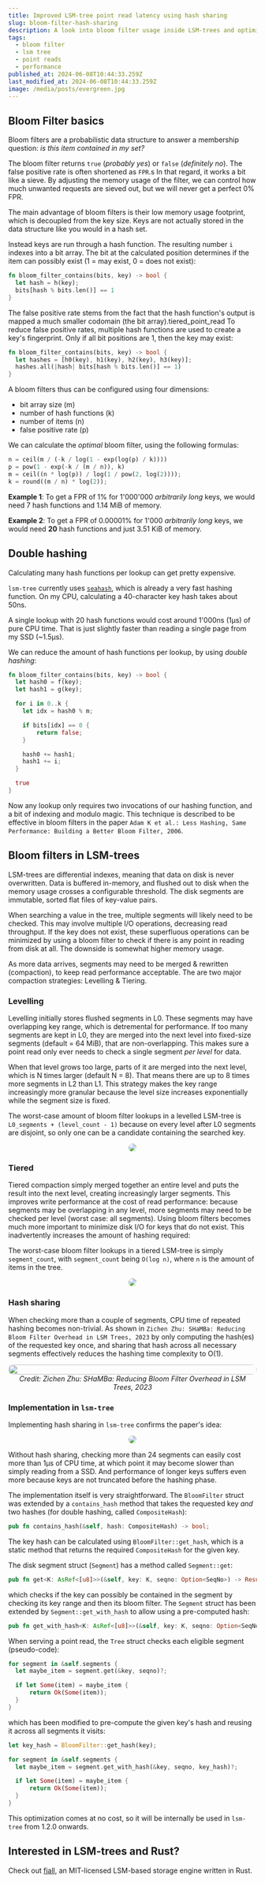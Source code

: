 ```yaml
---
title: Improved LSM-tree point read latency using hash sharing
slug: bloom-filter-hash-sharing
description: A look into bloom filter usage inside LSM-trees and optimizing CPU time using hash sharing
tags:
  - bloom filter
  - lsm tree
  - point reads
  - performance
published_at: 2024-06-08T10:44:33.259Z
last_modified_at: 2024-06-08T10:44:33.259Z
image: /media/posts/evergreen.jpg
---
```


## Bloom Filter basics

Bloom filters are a probabilistic data structure to answer a membership question: _is this item contained in my set?_

The bloom filter returns `true` (_probably yes_) or `false` (_definitely no_). The false positive rate is often shortened as `FPR`.s
In that regard, it works a bit like a sieve.
By adjusting the memory usage of the filter, we can control how much unwanted requests are sieved out, but we will never get a perfect 0% FPR.

The main advantage of bloom filters is their low memory usage footprint, which is decoupled from the key size.
Keys are not actually stored in the data structure like you would in a hash set.

Instead keys are run through a hash function.
The resulting number `i` indexes into a bit array.
The bit at the calculated position determines if the item can possibly exist (1 = may exist, 0 = does not exist):

```rs
fn bloom_filter_contains(bits, key) -> bool {
  let hash = h(key);
  bits[hash % bits.len()] == 1
}
```

The false positive rate stems from the fact that the hash function's output is mapped a much smaller codomain (the bit array).tiered_point_read
To reduce false positive rates, multiple hash functions are used to create a key's fingerprint. Only if all bit positions are 1, then the key may exist:

```rs
fn bloom_filter_contains(bits, key) -> bool {
  let hashes = [h0(key), h1(key), h2(key), h3(key)];
  hashes.all(|hash| bits[hash % bits.len()] == 1)
}
```

A bloom filters thus can be configured using four dimensions:

- bit array size (m)
- number of hash functions (k)
- number of items (n)
- false positive rate (p)

We can calculate the _optimal_ bloom filter, using the following formulas:

```rs
n = ceil(m / (-k / log(1 - exp(log(p) / k))))
p = pow(1 - exp(-k / (m / n)), k)
m = ceil((n * log(p)) / log(1 / pow(2, log(2))));
k = round((m / n) * log(2));
```

**Example 1**: To get a FPR of 1% for 1'000'000 _arbitrarily long_ keys, we would need 7 hash functions and 1.14 MiB of memory.

**Example 2**: To get a FPR of 0.00001% for 1'000 _arbitrarily long_ keys, we would need **20** hash functions and just 3.51 KiB of memory.

## Double hashing

Calculating many hash functions per lookup can get pretty expensive.

`lsm-tree` currently uses [`seahash`](https://docs.rs/seahash/latest/seahash/), which is already a very fast hashing function.
On my CPU, calculating a 40-character key hash takes about 50ns.

A single lookup with 20 hash functions would cost around 1'000ns (1µs) of pure CPU time. That is just slightly faster than reading a single page from my SSD (~1.5µs).

We can reduce the amount of hash functions per lookup, by using _double hashing_:

```rs
fn bloom_filter_contains(bits, key) -> bool {
  let hash0 = f(key);
  let hash1 = g(key);

  for i in 0..k {
    let idx = hash0 % m;

    if bits[idx] == 0 {
        return false;
    }

    hash0 += hash1;
    hash1 += i;
  }

  true
}
```

Now any lookup only requires two invocations of our hashing function, and a bit of indexing and modulo magic.
This technique is described to be effective in bloom filters in the paper `Adam K et al.: Less Hashing, Same Performance: Building a Better Bloom Filter, 2006`.

## Bloom filters in LSM-trees

LSM-trees are differential indexes, meaning that data on disk is never overwritten.
Data is buffered in-memory, and flushed out to disk when the memory usage crosses a configurable threshold.
The disk segments are immutable, sorted flat files of key-value pairs.

When searching a value in the tree, multiple segments will likely need to be checked.
This may involve multiple I/O operations, decreasing read throughput.
If the key does not exist, these superfluous operations can be minimized by using a bloom filter to check if there is any point in reading from disk at all.
The downside is somewhat higher memory usage.

As more data arrives, segments may need to be merged & rewritten (compaction), to keep read performance acceptable.
The are two major compaction strategies: Levelling & Tiering.

### Levelling

Levelling initially stores flushed segments in L0.
These segments may have overlapping key range, which is detremental for performance.
If too many segments are kept in L0, they are merged into the next level into fixed-size segments (default = 64 MiB), that are non-overlapping.
This makes sure a point read only ever needs to check a single segment _per level_ for data.

When that level grows too large, parts of it are merged into the next level, which is N times larger (default N = 8).
That means there are up to 8 times more segments in L2 than L1.
This strategy makes the key range increasingly more granular because the level size increases exponentially while the segment size is fixed.

<p class="text-left">
  The worst-case amount of bloom filter lookups in a levelled LSM-tree is <code>L0_segments + (level_count - 1)</code> because on every level after L0 segments are disjoint, so only one can be a candidate containing the searched key.
</p>

<div style="margin-top: 10px; width: 100%; display: flex; justify-content: center">
  <img style="border-radius: 16px; max-height: 500px" src="/media/levelled_point_read.svg" />
</div>

### Tiered

Tiered compaction simply merged together an entire level and puts the result into the next level, creating increasingly larger segments.
This improves write performance at the cost of read performance: because segments may be overlapping in any level, more segments may need to be checked per level (worst case: all segments).
Using bloom filters becomes much more important to minimize disk I/O for keys that do not exist.
This inadvertently increases the amount of hashing required:

The worst-case bloom filter lookups in a tiered LSM-tree is simply `segment_count`, with `segment_count` being `O(log n)`, where `n` is the amount of items in the tree.

<div style="margin-top: 10px; width: 100%; display: flex; justify-content: center">
  <img style="border-radius: 16px; max-height: 500px" src="/media/tiered_point_read.svg" />
</div>

### Hash sharing

When checking more than a couple of segments, CPU time of repeated hashing becomes non-trivial.
As shown in `Zichen Zhu: SHaMBa: Reducing Bloom Filter Overhead in LSM Trees, 2023` by only computing the hash(es) of the requested key once, and sharing that hash across all necessary segments effectively reduces the hashing time complexity to O(1).

<div style="margin-top: 10px; width: 100%; display: flex; justify-content: center">
  <img style="border-radius: 16px; width: 100%; max-width: 640px" src="/media/bf_hash_sharing.png" />
</div>
<div style="text-align: center">
  <i>Credit: Zichen Zhu: SHaMBa: Reducing Bloom Filter Overhead in LSM Trees, 2023</i>
</div>

### Implementation in `lsm-tree`

Implementing hash sharing in `lsm-tree` confirms the paper's idea:

<div style="margin-top: 10px; width: 100%; display: flex; justify-content: center">
  <img style="border-radius: 16px; max-height: 500px" src="/media/bf_hash_sharing_results.svg" />
</div>

Without hash sharing, checking more than 24 segments can easily cost more than 1µs of CPU time, at which point it may become slower than simply reading from a SSD.
And performance of longer keys suffers even more because keys are not truncated before the hashing phase.

The implementation itself is very straightforward.
The `BloomFilter` struct was extended by a `contains_hash` method that takes the requested key _and_ two hashes (for double hashing, called `CompositeHash`):

```rs
pub fn contains_hash(&self, hash: CompositeHash) -> bool;
```

The key hash can be calculated using `BloomFilter::get_hash`, which is a static method that returns the required `CompositeHash` for the given key.

The disk segment struct (`Segment`) has a method called `Segment::get`:

```rs
pub fn get<K: AsRef<[u8]>>(&self, key: K, seqno: Option<SeqNo>) -> Result<Option<Value>>;
```

which checks if the key can possibly be contained in the segment by checking its key range and then its bloom filter.
The `Segment` struct has been extended by `Segment::get_with_hash` to allow using a pre-computed hash:

```rs
pub fn get_with_hash<K: AsRef<[u8]>>(&self, key: K, seqno: Option<SeqNo>, hash: CompositeHash) -> Result<Option<Value>>
```

When serving a point read, the `Tree` struct checks each eligible segment (pseudo-code):

```rs
for segment in &self.segments {
  let maybe_item = segment.get(&key, seqno)?;

  if let Some(item) = maybe_item {
      return Ok(Some(item));
  }
}
```

which has been modified to pre-compute the given key's hash and reusing it across all segments it visits:

```rs
let key_hash = BloomFilter::get_hash(key);

for segment in &self.segments {
  let maybe_item = segment.get_with_hash(&key, seqno, key_hash)?;

  if let Some(item) = maybe_item {
      return Ok(Some(item));
  }
}
```

This optimization comes at no cost, so it will be internally be used in `lsm-tree` from 1.2.0 onwards.

## Interested in LSM-trees and Rust?

Check out [fjall](https://github.com/fjall-rs/fjall), an MIT-licensed LSM-based storage engine written in Rust.
